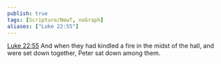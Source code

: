 ```yaml
---
publish: true
tags: [Scripture/NewT, noGraph]
aliases: ["Luke 22:55"]
---
```

[Luke 22:55](https://churchofjesuschrist.org/study/scriptures/nt/luke/22?lang=eng&id=p55#p55) And when they had kindled a fire in the midst of the hall, and were set down together, Peter sat down among them.
